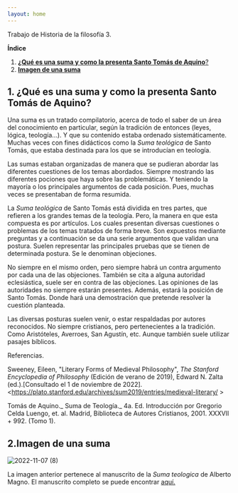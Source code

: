```yaml
---
layout: home 
---
```

Trabajo de Historia de la filosofía 3. 

**Índice**
1. [**¿Qué es una suma y como la presenta Santo Tomás de Aquino**?](#id1)
2. [**Imagen de una suma**](#id2) 

## **1. ¿Qué es una suma y como la presenta Santo Tomás de Aquino?**<a name="id1"></a> 

Una suma es un tratado compilatorio, acerca de todo el saber de un área del
conocimiento en particular, según la tradición de entonces (leyes, lógica,
teología...). Y que su contenido estaba ordenado sistemáticamente. Muchas veces
con fines didácticos como la _Suma teológica_ de Santo Tomás, que estaba destinada
para los que se introducían en teología.

Las sumas estaban organizadas de manera que se pudieran abordar las diferentes
cuestiones de los temas abordados. Siempre mostrando las diferentes pociones que
haya sobre las problemáticas. Y teniendo la mayoría o los principales argumentos
de cada posición. Pues, muchas veces se presentaban de forma resumida.

La _Suma teológica_ de Santo Tomás está dividida en tres partes, que refieren a los
grandes temas de la teología. Pero, la manera en que esta compuesta es por
artículos. Los cuales presentan diversas cuestiones o problemas de los temas
tratados de forma breve. Son expuestos mediante preguntas y a continuación se da
una serie argumentos que validan una postura. Suelen representar las principales
pruebas que se tienen de determinada postura. Se le denominan objeciones.

No siempre en el mismo orden, pero siempre habrá un contra argumento por cada
una de las objeciones. También se cita a alguna autoridad eclesiástica, suele ser en
contra de las objeciones. Las opiniones de las autoridades no siempre estarán
presentes. Además, estará la posición de Santo Tomás. Donde hará una
demostración que pretende resolver la cuestión planteada.

Las diversas posturas suelen venir, o estar respaldadas por autores reconocidos.
No siempre cristianos, pero pertenecientes a la tradición. Como Aristóteles,
Averroes, San Agustín, etc. Aunque también suele utilizar pasajes bíblicos.

Referencias.

Sweeney, Eileen, "Literary Forms of Medieval Philosophy", _The Stanford
    Encyclopedia of Philosophy_ (Edición de verano de 2019), Edward N. Zalta (ed.).[Consultado el 1 de noviembre de 2022].
    <https://plato.stanford.edu/archives/sum2019/entries/medieval-literary/ >

Tomás de Aquino._ Suma de Teología._ 4a. Ed. Introducción por Gregorio Celda
    Luengo, et. al. Madrid, Biblioteca de Autores Cristianos, 2001. XXXVII + 992.
    (Tomo 1).

## **2.Imagen de una suma**<a name="id2"></a>
![2022-11-07 (8)](https://user-images.githubusercontent.com/119964547/206098139-29ff22ff-5fa0-410d-bfbb-5748d16b69b6.png)

La imagen anterior pertenece al manuscrito de la _Suma teologica_ de Alberto Magno. El manuscrito completo se puede encontrar [aquí.](https://gallica.bnf.fr/ark:/12148/btv1b10557304x)
